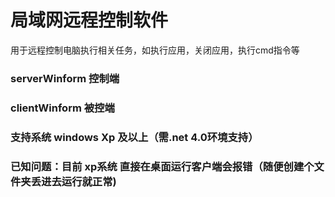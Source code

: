 # 局域网远程控制软件
用于远程控制电脑执行相关任务，如执行应用，关闭应用，执行cmd指令等

### serverWinform 控制端
### clientWinform 被控端

### 支持系统 windows Xp 及以上（需.net 4.0环境支持）
### 已知问题：目前 xp系统 直接在桌面运行客户端会报错（随便创建个文件夹丢进去运行就正常)
